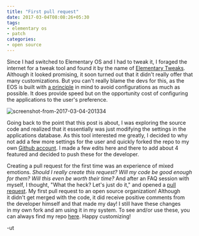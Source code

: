 ```yaml
---
title: "First pull request"
date: 2017-03-04T08:08:26+05:30
tags:
- elementary os
- patch
categories:
- open source
---
```


Since I had switched to Elementary OS and I had to tweak it, I foraged the
internet for a tweak tool and found it by the name of [Elementary
Tweaks](https://github.com/elementary-tweaks/elementary-tweaks). Although it
looked promising, it soon turned out that it didn't really offer that many
customizations. But you can't really blame the devs for this, as the EOS is
built with
[a principle](https://elementary.io/docs/human-interface-guidelines#avoid-configuration)
in mind to avoid configurations as much as possible. It does provide speed but
on the opportunity cost of configuring the applications to the user's
preference.

![screenshot-from-2017-03-04-201334](https://debugandstuff.files.wordpress.com/2017/03/screenshot-from-2017-03-04-201334.png)

Going back to the point that this post is about, I was exploring the source
code and realized that it essentially was just modifying the settings in the
applications database. As this tool interested me greatly, I decided to why not
add a few more settings for the user and quickly forked the repo to my own
[Github account](https://github.com/coditva). I made a few edits here and
there to add about 4 featured and decided to push these for the developer.

Creating a pull request for the first time was an experience of mixed emotions.
_Should I really create this request? Will my code be good enough for them?
Will this even be worth their time?_ And after an FAQ session with myself, I
thought, "What the heck? Let's just do it," and opened a
[pull request](https://github.com/elementary-tweaks/elementary-tweaks/pull/41).
My first pull request to an open source organization! Although it didn't get
merged with the code, it did receive positive comments from the developer
himself and that made my day! I still have these changes in my own fork and am
using it in my system. To see and/or use these, you can always find my repo
[here](https://github.com/coditva/elementary-tweaks/tree/mine).
Happy customizing!

-ut
